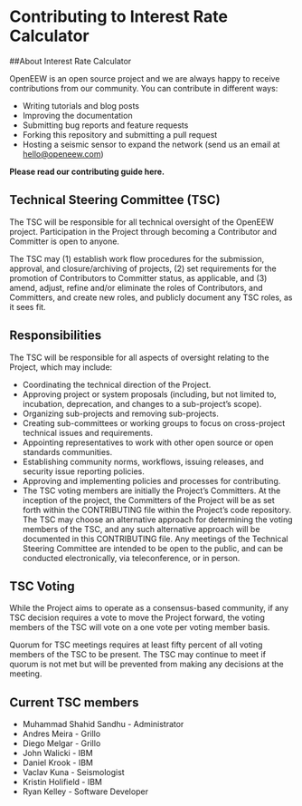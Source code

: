 # Contributing to Interest Rate Calculator


##About Interest Rate Calculator

OpenEEW is an open source project and we are always happy to receive contributions from our community. You can contribute in different ways:

* Writing tutorials and blog posts
* Improving the documentation
* Submitting bug reports and feature requests
* Forking this repository and submitting a pull request
* Hosting a seismic sensor to expand the network (send us an email at hello@openeew.com)

**Please read our contributing guide here.**

## Technical Steering Committee (TSC)

The TSC will be responsible for all technical oversight of the OpenEEW project. Participation in the Project through becoming a Contributor and Committer is open to anyone.

The TSC may (1) establish work flow procedures for the submission, approval, and closure/archiving of projects, (2) set requirements for the promotion of Contributors to Committer status, as applicable, and (3) amend, adjust, refine and/or eliminate the roles of Contributors, and Committers, and create new roles, and publicly document any TSC roles, as it sees fit.

## Responsibilities

The TSC will be responsible for all aspects of oversight relating to the Project, which may include:

* Coordinating the technical direction of the Project.
* Approving project or system proposals (including, but not limited to, incubation, deprecation, and changes to a sub-project’s scope).
* Organizing sub-projects and removing sub-projects.
* Creating sub-committees or working groups to focus on cross-project technical issues and requirements.
* Appointing representatives to work with other open source or open standards communities.
* Establishing community norms, workflows, issuing releases, and security issue reporting policies.
* Approving and implementing policies and processes for contributing.
* The TSC voting members are initially the Project’s Committers. At the inception of the project, the Committers of the Project will be as set forth within the CONTRIBUTING file within the Project’s code repository. The TSC may choose an alternative approach for determining the voting members of the TSC, and any such alternative approach will be documented in this CONTRIBUTING file. Any meetings of the Technical Steering Committee are intended to be open to the public, and can be conducted electronically, via teleconference, or in person.

## TSC Voting

While the Project aims to operate as a consensus-based community, if any TSC decision requires a vote to move the Project forward, the voting members of the TSC will vote on a one vote per voting member basis.

Quorum for TSC meetings requires at least fifty percent of all voting members of the TSC to be present. The TSC may continue to meet if quorum is not met but will be prevented from making any decisions at the meeting.

## Current TSC members

* Muhammad Shahid Sandhu	- Administrator
* Andres Meira 	- Grillo
* Diego Melgar	- Grillo
* John Walicki	- IBM
* Daniel Krook 	- IBM
* Vaclav Kuna 	- Seismologist
* Kristin Holifield - IBM
* Ryan Kelley - Software Developer
